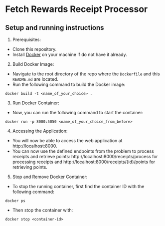 # Fetch Rewards Receipt Processor

## Setup and running instructions

1. Prerequisites:

- Clone this repository.
- Install [Docker](https://www.docker.com/) on your machine if do not have it already.

2. Build Docker Image:

- Navigate to the root directory of the repo where the `Dockerfile` and this `README.md` are located.
- Run the following command to build the Docker image:

```
docker build -t <name_of_your_choice> .
```

3. Run Docker Container:

- Now, you can run the following command to start the container:

```
docker run -p 8000:5050 <name_of_your_choice_from_before>
```

4. Accessing the Application:

- You will now be able to access the web application at http://localhost:8000.
- You can now use the defined endpoints from the problem to process receipts and retrieve points: http://localhost:8000/receipts/process for processing receipts and http://localhost:8000/receipts/{id}/points for retrieving points.

5. Stop and Remove Docker Container:

- To stop the running container, first find the container ID with the following command:

```
docker ps
```

- Then stop the container with:

```
docker stop <container-id>
```